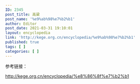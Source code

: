 ```yaml
---
ID: 2345
post_title: 高粱
post_name: '%e9%ab%98%e7%b2%b1'
author: Editor
post_date: 2021-03-31 19:10:01
layout: encyclopedia
link: 'http://kege.org.cn/encyclopedia/%e9%ab%98%e7%b2%b1'
published: true
tags: [ ]
categories: [ ]
---
```

参考链接：

http://kege.org.cn/encyclopedia/%e8%86%8f%e7%b2%b1